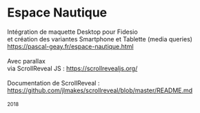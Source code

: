 # Espace Nautique
Intégration de maquette Desktop pour Fidesio<br/>
et création des variantes Smartphone et Tablette (media queries)<br/>
https://pascal-geay.fr/espace-nautique.html<br />
<br />
Avec parallax<br>via ScrollReveal JS : https://scrollrevealjs.org/<br />
<br />
Documentation de ScrollReveal : <br/>
https://github.com/jlmakes/scrollreveal/blob/master/README.md<br/>
<br/>
<sub>2018</sub>
